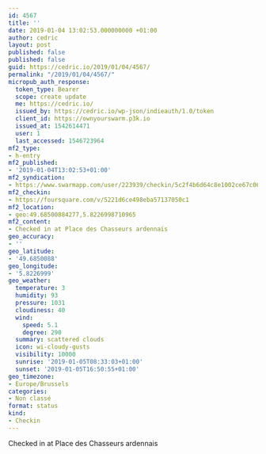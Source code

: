 ```yaml
---
id: 4567
title: ''
date: 2019-01-04 13:02:53.000000000 +01:00
author: cedric
layout: post
published: false
published: false
guid: https://cedric.io/2019/01/04/4567/
permalink: "/2019/01/04/4567/"
micropub_auth_response:
  token_type: Bearer
  scope: create update
  me: https://cedric.io/
  issued_by: https://cedric.io/wp-json/indieauth/1.0/token
  client_id: https://ownyourswarm.p3k.io
  issued_at: 1542614471
  user: 1
  last_accessed: 1546723964
mf2_type:
- h-entry
mf2_published:
- '2019-01-04T13:02:53+01:00'
mf2_syndication:
- https://www.swarmapp.com/user/223939/checkin/5c2f4b6d64c8e1002ce67c06
mf2_checkin:
- https://foursquare.com/v/5221d6ce498eba57137050c1
mf2_location:
- geo:49.68500884277,5.8226998710965
mf2_content:
- Checked in at Place des Chasseurs ardennais
geo_accuracy:
- ''
geo_latitude:
- '49.6850088'
geo_longitude:
- '5.8226999'
geo_weather:
  temperature: 3
  humidity: 93
  pressure: 1031
  cloudiness: 40
  wind:
    speed: 5.1
    degree: 290
  summary: scattered clouds
  icon: wi-cloudy-gusts
  visibility: 10000
  sunrise: '2019-01-05T08:33:03+01:00'
  sunset: '2019-01-05T16:50:55+01:00'
geo_timezone:
- Europe/Brussels
categories:
- Non classé
format: status
kind:
- Checkin
---
```

Checked in at Place des Chasseurs ardennais